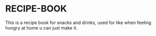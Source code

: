 # RECIPE-BOOK
This is a recipe book for snacks and drinks, used for like when feeling hungry at home u can just make it.
